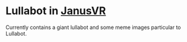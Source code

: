 # Lullabot in [JanusVR](http://janusvr.com/)

Currently contains a giant lullabot and some meme images particular to Lullabot.